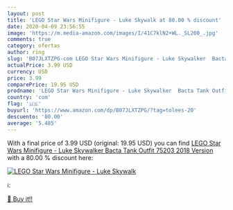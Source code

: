```yaml
---
layout: post
title: 'LEGO Star Wars Minifigure - Luke Skywalk at 80.00 % discount'
date: 2020-04-09 23:56:55
image: 'https://m.media-amazon.com/images/I/41C7klN2+WL._SL200_.jpg'
comments: true
category: ofertas
author: ring
slug: 'B07JLXTZPG-com LEGO Star Wars Minifigure - Luke Skywalker  Bacta Tank Outfit  75203 2018 Version'
actualPrice: 3.99 USD
currency: USD
price: 3.99
comparePrice: 19.95 USD
prodname: 'LEGO Star Wars Minifigure - Luke Skywalker  Bacta Tank Outfit  75203 2018 Version'
country: 'com'
flag: '🇺🇸'
buyurl: 'https://www.amazon.com/dp/B07JLXTZPG/?tag=tolees-20'
descuento: '80.00'
average: '5.485'
---
```


With a final price of 3.99 USD (original: 19.95 USD) you can find [LEGO Star Wars Minifigure - Luke Skywalker  Bacta Tank Outfit  75203 2018 Version](https://www.amazon.com/dp/B07JLXTZPG/?tag=tolees-20) with a  80.00 % discount here:

[![LEGO Star Wars Minifigure - Luke Skywalk](https://m.media-amazon.com/images/I/41C7klN2+WL._SL200_.jpg)](https://www.amazon.com/dp/B07JLXTZPG/?tag=tolees-20)

ℹ️:


[🛒 Buy it!!](https://www.amazon.com/dp/B07JLXTZPG/?tag=tolees-20)
